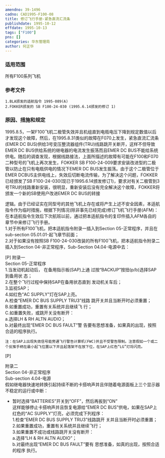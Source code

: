 ```yaml
---
amendno: 39-1496  
cadno: CAD1995-F100-08  
title: 修订飞行手册-紧急直流汇流条  
publishdate: 1995-10-12  
effdate: 1995-10-13  
tags: ["F100"]  
pns: []  
categories: 华东管理局  
author: 何正华  
---
```

  
### 适用范围  
所有F100系列飞机  
  
<!--more-->  
### 参考文件  
    1.BLA颁发的适航指令 1995-089(A)  
    2.FOKKER颁发的 SB F100-24-030 (1995.6.14颁发的修订 1)  
  
### 原因、措施和规定  
1995.8.5，一架F100飞机二极管失效并且机组直到电瓶电压下降到规定数值以后才发现这个故障，然后，在1995.8.31类似的故障在F070上发生，紧急直流汇流条(EMER DC BUS)供给3号变压整流器组件(TRU)线路跳开关断开，这样不但导致EMER DC BUS供给系统的继电器的电流发生振荡而且EMER DC BUS不能给系统供电。随后的调查发现，根据线路接法，上面所描述的故障有可能在F100和F070二种型号的飞机上再次发生，FOKKER SB F100-24-009要求安装改进型的二极管以防止在只有电瓶供电的情况下EMER DC BUS发生振荡。由于这个二极管位于EMER DCBUS主供电线上，失效后切断电流传输，为了解决这个问题，FOKKER已经颁发了SB F100-24-030(现已于1995.6.14颁发修订1)，要求对有关二极管到3号TRU的线路重新安装，很明显，重新安装后没有完全解决这个故障，FOKKER将颁发一个新的SB使用户改进EMER DC BUS的转接  
  
逻辑。由于已经证实在同型号的其他飞机上存在或将产生上述不安全因素，本适航指令作为临时措施，根据下列情况(除非事先已经完成)修订飞机飞行手册(AFM)：  
    在本适航指令生效后下次航班以前，通过把本适航指令的复印件插入AFM各自的章节中来修订飞行手册。  
    1.对于所有F100飞机，把本适航指令附录一插入到Section 05-正常程序，并且在sub-section 05.01.01-起飞章节前面；  
    2.对于如果没有按照SB F100-24-030改装的所有F100飞机，把本适航指令附录二插入到Section 04-非正常程序，Sub-Section 04.04-电源中去：  
  
[P] 附录一  
    Section 05-正常程序  
      1.当发动机起动后， 在备用指示板(SAP)上通 过按“BACKUP”按扭(p/b)选择SAP到备用状 态；  
      2.在整个飞行过程中保持SAP在备用状态直到         发动机关车后；  
  3.监视SAP；  
      4.如红色“AC SUPPLY”灯在SAP上亮。  
        A.检查“EMER DC BUS SUPPLY TRU3”线路           跳开关并且当断开时必须重置；  
        B.如重置成功，重置有关系统并且继续飞 行；  
        C.如重置失败，或跳开关没有断开：  
a.选择LH & RH ALTN AUDIO；  
b.对最终出现“EMER DC BUS FAULT”警   告要有思想准备，如果真的出现，按照   合适的程序执行。  
  
  
    注：在SAP上出现失效信号能旁通飞行警告计算机(FWC)并且不受警告限制。注意假如一个或二个反推手柄在最小起飞位置以下并且起落架不在放下位，在SAP上红色“LG”灯将闪亮。  
[P]  
  
附录二  
    Section 04-非正常程序  
Sub-section 4.04-电源  
    假如继电器快速地转换引起持续不断的卡搭响声并且伴随着电源面板上三个显示器不稳定的运行或中断：  
- 暂时选择“BATTERIES”开关到“OFF”，然后再扳到“ON”  
    这样能够停止卡搭响声并且恢复电源给“EMER DC BUS”供电，如果在SAP上红色的“AC SUPPLY”灯亮，必须完成下列程序：  
  1.检查“EMER DC BUS SUPPLY TRU3”线路跳开         关并且当断开时必须重置；  
      2.如果重置成功，重置有关系统并且继续飞行；  
      3.如果重置不成功或线路跳开关没有断开：  
 a.选择“LH & RH ALTN AUDIO”；  
 b.对最终出现“EMER DC BUS FAULT”要有           思想准备，如真的出现，按照合适的程序 执行。  
  
